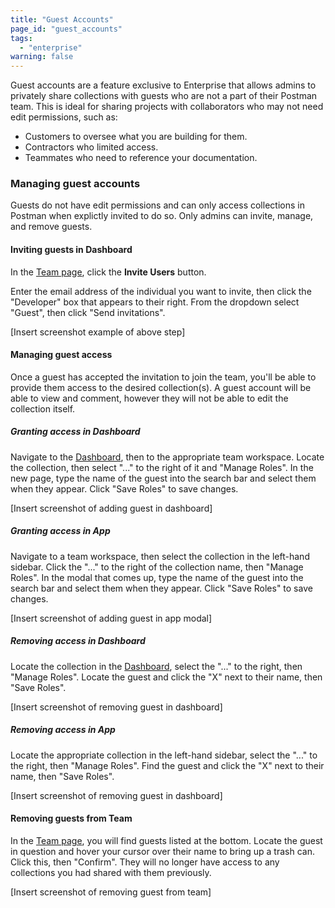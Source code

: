 ```yaml
---
title: "Guest Accounts"
page_id: "guest_accounts"
tags: 
  - "enterprise"
warning: false
---
```


Guest accounts are a feature exclusive to Enterprise that allows admins to privately share collections with guests who are not a part of their Postman team. This is ideal for sharing projects with collaborators who may not need edit permissions, such as:

* Customers to oversee what you are building for them.
* Contractors who limited access.
* Teammates who need to reference your documentation.


### Managing guest accounts

Guests do not have edit permissions and can only access collections in Postman when explictly invited to do so. Only admins can invite, manage, and remove guests.

#### Inviting guests in Dashboard

In the [Team page](https://go.postman.co/team), click the **Invite Users** button.

Enter the email address of the individual you want to invite, then click the "Developer" box that appears to their right. From the dropdown select "Guest", then click "Send invitations".

[Insert screenshot example of above step]

#### Managing guest access

Once a guest has accepted the invitation to join the team, you'll be able to provide them access to the desired collection(s). A guest account will be able to view and comment, however they will not be able to edit the collection itself. 

##### Granting access in Dashboard

Navigate to the [Dashboard](https://go.postman.co), then to the appropriate team workspace. Locate the collection, then select "..." to the right of it and "Manage Roles". In the new page, type the name of the guest into the search bar and select them when they appear. Click "Save Roles" to save changes. 

[Insert screenshot of adding guest in dashboard]

##### Granting access in App

Navigate to a team workspace, then select the collection in the left-hand sidebar. Click the "..." to the right of the collection name, then "Manage Roles". In the modal that comes up, type the name of the guest into the search bar and select them when they appear. Click "Save Roles" to save changes.

[Insert screenshot of adding guest in app modal]

##### Removing access in Dashboard

Locate the collection in the [Dashboard](https://go.postman.co), select the "..." to the right, then "Manage Roles". Locate the guest and click the "X" next to their name, then "Save Roles". 

[Insert screenshot of removing guest in dashboard]

##### Removing access in App

Locate the appropriate collection in the left-hand sidebar, select the "..." to the right, then "Manage Roles". Find the guest and click the "X" next to their name, then "Save Roles". 

[Insert screenshot of removing guest in dashboard]

#### Removing guests from Team

In the [Team page](https://go.postman.co/team), you will find guests listed at the bottom. Locate the guest in question and hover your cursor over their name to bring up a trash can. Click this, then "Confirm". They will no longer have access to any collections you had shared with them previously.

[Insert screenshot of removing guest from team]
